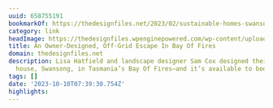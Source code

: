 ```yaml
---
uuid: 658755191
bookmarkOf: https://thedesignfiles.net/2023/02/sustainable-homes-swansong-tasmania?utm_source=DenseDiscovery-259
category: link
headImage: https://thedesignfiles.wpenginepowered.com/wp-content/uploads/2023/02/Swansong-tdf-sustainable-thv1.jpg
title: An Owner-Designed, Off-Grid Escape In Bay Of Fires
domain: thedesignfiles.net
description: Lisa Hatfield and landscape designer Sam Cox designed their off-grid
  house, Swansong, in Tasmania’s Bay Of Fires—and it’s available to book!
tags: []
date: '2023-10-10T07:39:30.754Z'
highlights:
---
```




